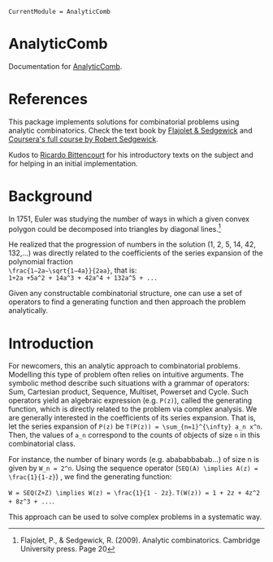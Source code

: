 ```@meta
CurrentModule = AnalyticComb
```

# AnalyticComb

Documentation for [AnalyticComb](https://github.com/fargolo/AnalyticComb.jl).

# References   

This package implements solutions for combinatorial problems using analytic combinatorics.
Check the text book by [Flajolet & Sedgewick](https://algo.inria.fr/flajolet/Publications/book.pdf) and [Coursera's full course by Robert Sedgewick](https://www.coursera.org/learn/analytic-combinatorics).  

Kudos to [Ricardo Bittencourt](https://github.com/ricbit/) for his introductory texts on the subject and for helping in an initial implementation.  

# Background  

In 1751, Euler was studying the number of ways in which a given convex polygon could be decomposed into triangles by diagonal lines.[^1]

He realized that the progression of numbers in the solution (1, 2, 5, 14, 42, 132,...) was directly related to the coefficients of the series expansion of the polynomial fraction  
``\frac{1−2a−\sqrt{1−4a}}{2aa}``, that is:  
``1+2a +5a^2 + 14a^3 + 42a^4 + 132a^5 + ...``

Given any constructable combinatorial structure, one can use a set of operators to find a generating function and then approach the problem analytically.  

# Introduction  

For newcomers, this an analytic approach to combinatorial problems. Modelling this type of problem often relies on intuitive arguments. The symbolic method describe such situations with a grammar of operators: Sum, Cartesian product, Sequence, Multiset, Powerset and Cycle. Such operators yield an algebraic expression (e.g. ``P(z)``), called the generating function, which is directly related to the problem via complex analysis. We are generally interested in the coefficients of its series expansion. That is, let the series expansion of ``P(z)`` be ``T(P(z)) = \sum_{n=1}^{\infty} a_n x^n``. Then, the values of ``a_n`` correspond to the counts of objects of size ``n`` in this combinatorial class.  

For instance, the number of binary words (e.g. abababbabab...) of size n is given by ``W_n = 2^n``. Using the sequence operator (``SEQ(A) \implies A(z) = \frac{1}{1-z}``) , we find the generating function:  

``W = SEQ(Z+Z) \implies W(z) = \frac{1}{1 - 2z}``. ``T(W(z)) = 1 + 2z + 4z^2 + 8z^3 + ...``.  

This approach can be used to solve complex problems in a systematic way.    


[^1]: Flajolet, P., & Sedgewick, R. (2009). Analytic combinatorics. Cambridge University press. Page 20  
